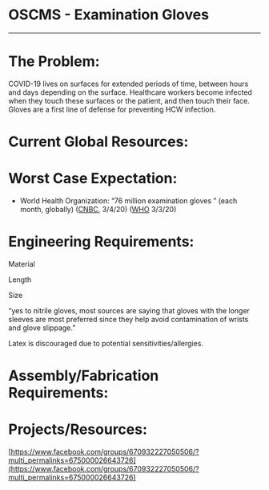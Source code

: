 # OSCMS - Examination Gloves

---

# The Problem:

COVID-19 lives on surfaces for extended periods of time, between hours and days depending on the surface. Healthcare workers become infected when they touch these surfaces or the patient, and then touch their face. Gloves are a first line of defense for preventing HCW infection.

# Current Global Resources:

# Worst Case Expectation:

- World Health Organization: “76 million examination gloves ” (each month, globally) ([CNBC](https://www.cnbc.com/2020/03/04/hhs-clarifies-us-has-about-1percent-of-face-masks-needed-for-full-blown-pandemic.html), 3/4/20) ([WHO](https://www.who.int/news-room/detail/03-03-2020-shortage-of-personal-protective-equipment-endangering-health-workers-worldwide) 3/3/20)

# Engineering Requirements:

Material

Length

Size

“yes to nitrile gloves, most sources are saying that gloves with the longer sleeves are most preferred since they help avoid contamination of wrists and glove slippage.”

Latex is discouraged due to potential sensitivities/allergies.

# Assembly/Fabrication Requirements:

# Projects/Resources:

[https://www.facebook.com/groups/670932227050506/?multi_permalinks=675000026643726](https://www.facebook.com/groups/670932227050506/?multi_permalinks=675000026643726)
